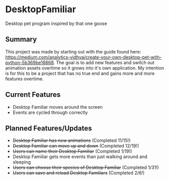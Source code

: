 # DesktopFamiliar
Desktop pet program inspired by that one goose

## Summary
This project was made by starting out with the guide found here: https://medium.com/analytics-vidhya/create-your-own-desktop-pet-with-python-5b369be18868. The goal is to add new features and switch out animation assets overtime so it grows into it's own application. My intention is for this to be a project that has no true end and gains more and more features overtime.

## Current Features
* Desktop Familiar moves around the screen
* Events are cycled through correctly

## Planned Features/Updates
* <s>Desktop Familiar has new animations</s> (Completed 11/15!)
* <s>Desktop Familiar can move up and down</s> (Completed 12/19!)
* <s>Users can name their Desktop Familiar</s> (Completed 1/19!)
* Desktop Familiar gets more events than just walking around and sleeping
* <s>Users can choose their species of Desktop Familiar</s> (Completed 1/31!)
* <s>Users can save and reload Desktop Familiars</s> (Completed 2/6!)
